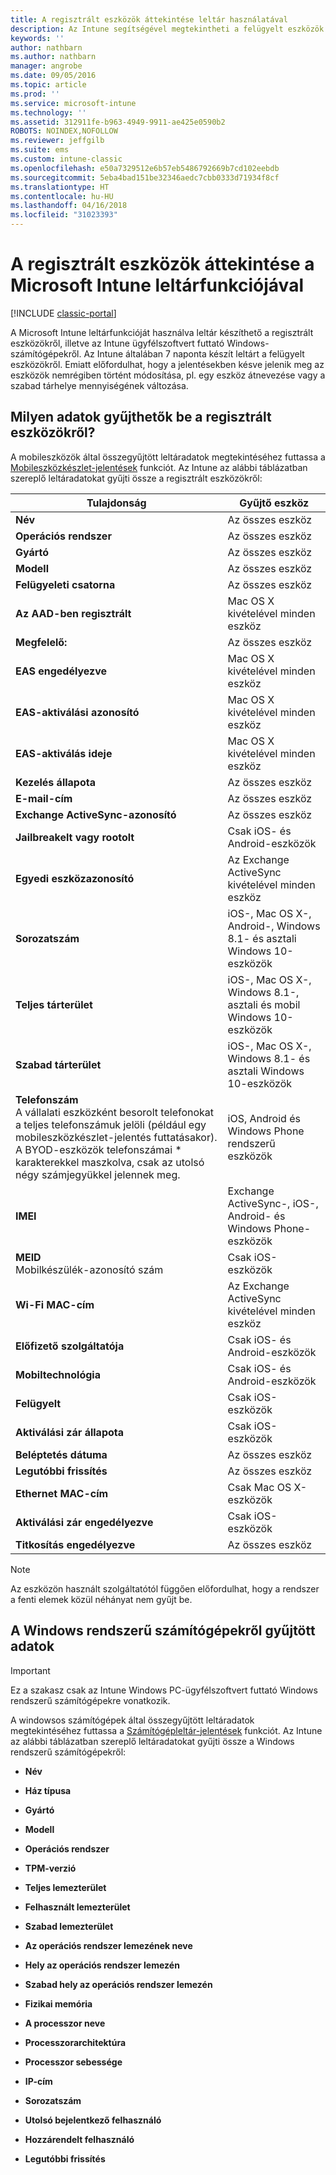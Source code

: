 ```yaml
---
title: A regisztrált eszközök áttekintése leltár használatával
description: Az Intune segítségével megtekintheti a felügyelt eszközök hardverinformációit.
keywords: ''
author: nathbarn
ms.author: nathbarn
manager: angrobe
ms.date: 09/05/2016
ms.topic: article
ms.prod: ''
ms.service: microsoft-intune
ms.technology: ''
ms.assetid: 312911fe-b963-4949-9911-ae425e0590b2
ROBOTS: NOINDEX,NOFOLLOW
ms.reviewer: jeffgilb
ms.suite: ems
ms.custom: intune-classic
ms.openlocfilehash: e50a7329512e6b57eb5486792669b7cd102eebdb
ms.sourcegitcommit: 5eba4bad151be32346aedc7cbb0333d71934f8cf
ms.translationtype: HT
ms.contentlocale: hu-HU
ms.lasthandoff: 04/16/2018
ms.locfileid: "31023393"
---
```

# <a name="understand-your-devices-with-inventory-in-microsoft-intune"></a>A regisztrált eszközök áttekintése a Microsoft Intune leltárfunkciójával

[!INCLUDE [classic-portal](../includes/classic-portal.md)]

A Microsoft Intune leltárfunkcióját használva leltár készíthető a regisztrált eszközökről, illetve az Intune ügyfélszoftvert futtató Windows-számítógépekről.
Az Intune általában 7 naponta készít leltárt a felügyelt eszközökről. Emiatt előfordulhat, hogy a jelentésekben késve jelenik meg az eszközök nemrégiben történt módosítása, pl. egy eszköz átnevezése vagy a szabad tárhelye mennyiségének változása.

## <a name="whats-collected-from-enrolled-devices"></a>Milyen adatok gyűjthetők be a regisztrált eszközökről?
A mobileszközök által összegyűjtött leltáradatok megtekintéséhez futtassa a [Mobileszközkészlet-jelentések](understand-microsoft-intune-operations-by-using-reports.md) funkciót. Az Intune az alábbi táblázatban szereplő leltáradatokat gyűjti össze a regisztrált eszközökről:

|Tulajdonság|Gyűjtő eszköz|
|------------|-----------------------|
|**Név**|Az összes eszköz|
|**Operációs rendszer**|Az összes eszköz|
|**Gyártó**|Az összes eszköz|
|**Modell**|Az összes eszköz|
|**Felügyeleti csatorna**|Az összes eszköz|
|**Az AAD-ben regisztrált**|Mac OS X kivételével minden eszköz|
|**Megfelelő:**|Az összes eszköz|
|**EAS engedélyezve**|Mac OS X kivételével minden eszköz|
|**EAS-aktiválási azonosító**|Mac OS X kivételével minden eszköz|
|**EAS-aktiválás ideje**|Mac OS X kivételével minden eszköz|
|**Kezelés állapota**|Az összes eszköz|
|**E-mail-cím**|Az összes eszköz|
|**Exchange ActiveSync-azonosító**|Az összes eszköz|
|**Jailbreakelt vagy rootolt**|Csak iOS- és Android-eszközök|
|**Egyedi eszközazonosító**|Az Exchange ActiveSync kivételével minden eszköz|
|**Sorozatszám**|iOS-, Mac OS X-, Android-, Windows 8.1- és asztali Windows 10-eszközök|
|**Teljes tárterület**|iOS-, Mac OS X-, Windows 8.1-, asztali és mobil Windows 10-eszközök|
|**Szabad tárterület**|iOS-, Mac OS X-, Windows 8.1- és asztali Windows 10-eszközök|
|**Telefonszám**<br>A vállalati eszközként besorolt telefonokat a teljes telefonszámuk jelöli (például egy mobileszközkészlet-jelentés futtatásakor). A BYOD-eszközök telefonszámai &#42; karakterekkel maszkolva, csak az utolsó négy számjegyükkel jelennek meg.|iOS, Android és Windows Phone rendszerű eszközök|
|**IMEI**|Exchange ActiveSync-, iOS-, Android- és Windows Phone-eszközök|
|**MEID**<br>Mobilkészülék-azonosító szám|Csak iOS-eszközök|
|**Wi-Fi MAC-cím**|Az Exchange ActiveSync kivételével minden eszköz|
|**Előfizető szolgáltatója**|Csak iOS- és Android-eszközök|
|**Mobiltechnológia**|Csak iOS- és Android-eszközök|
|**Felügyelt**|Csak iOS-eszközök|
|**Aktiválási zár állapota**|Csak iOS-eszközök|
|**Beléptetés dátuma**|Az összes eszköz|
|**Legutóbbi frissítés**|Az összes eszköz|
|**Ethernet MAC-cím**|Csak Mac OS X-eszközök|
|**Aktiválási zár engedélyezve**|Csak iOS-eszközök|
|**Titkosítás engedélyezve**|Az összes eszköz|

>[!NOTE]
>Az eszközön használt szolgáltatótól függően előfordulhat, hogy a rendszer a fenti elemek közül néhányat nem gyűjt be.

## <a name="whats-collected-from-windows-pcs"></a>A Windows rendszerű számítógépekről gyűjtött adatok
> [!IMPORTANT]
> Ez a szakasz csak az Intune Windows PC-ügyfélszoftvert futtató Windows rendszerű számítógépekre vonatkozik.

A windowsos számítógépek által összegyűjtött leltáradatok megtekintéséhez futtassa a [Számítógépleltár-jelentések](understand-microsoft-intune-operations-by-using-reports.md) funkciót. Az Intune az alábbi táblázatban szereplő leltáradatokat gyűjti össze a Windows rendszerű számítógépekről:

-   **Név**

-   **Ház típusa**

-   **Gyártó**

-   **Modell**

-   **Operációs rendszer**

-   **TPM-verzió**

-   **Teljes lemezterület**

-   **Felhasznált lemezterület**

-   **Szabad lemezterület**

-   **Az operációs rendszer lemezének neve**

-   **Hely az operációs rendszer lemezén**

-   **Szabad hely az operációs rendszer lemezén**

-   **Fizikai memória**

-   **A processzor neve**

-   **Processzorarchitektúra**

-   **Processzor sebessége**

-   **IP-cím**

-   **Sorozatszám**

-   **Utolsó bejelentkező felhasználó**

-   **Hozzárendelt felhasználó**

-   **Legutóbbi frissítés**

<!-- this section below belongs in the planning journey
### See Also
[Monitoring and reports with Microsoft Intune](monitoring-and-reports-with-microsoft-intune.md)
-->

